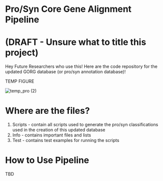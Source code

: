 # Pro/Syn Core Gene Alignment Pipeline 
# (DRAFT - Unsure what to title this project)
Hey Future Researchers who use this! Here are the code repository for the updated GORG database (or pro/syn annotation database)!

TEMP FIGURE

![temp_pro (2)](https://github.com/jamesm224/gorg_db_update/assets/86495895/c7b55bad-612a-4d8f-874e-4b1569f18fe3)

# Where are the files?
1. Scripts - contain all scripts used to generate the pro/syn classifications used in the creation of this updated database
2. Info - contains important files and lists
3. Test - contains test examples for running the scripts

# How to Use Pipeline

TBD


